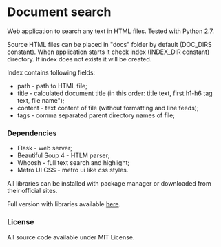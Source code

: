 # Document search

Web application to search any text in HTML files. Tested with Python
2.7.

Source HTML files can be placed in "docs" folder by default (DOC_DIRS
constant). When application starts it check index (INDEX_DIR constant)
directory. If index does not exists it will be created.

Index contains following fields:

 * path - path to HTML file;
 * title - calculated document title (in this order: title text, first
   h1-h6 tag text, file name");
 * content - text content of file (without formatting and line feeds);
 * tags - comma separated parent directory names of file;

### Dependencies

* Flask - web server;
* Beautiful Soup 4 - HTLM parser;
* Whoosh - full text search and highlight;
* Metro UI CSS - metro ui like css styles.

All libraries can be installed with package manager or downloaded from
their official sites.

Full version with libraries available [here](https://bitbucket.org/snakesolid/python-doc-search/downloads/doc-search.tgz).

### License

All source code available under MIT License.
